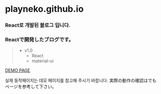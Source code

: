 # playneko.github.io
### React로 개발된 블로그 입니다.
### Reactで開発したブログです。

> * v1.0
>   * React
>   * material-ui

[DEMO PAGE](https://playneko.onanitown.com/)

실제 동작페이지는 데모 페이지를 참고해 주시기 바랍니다.
実際の動作の確認はでもページを参考して下さい。
